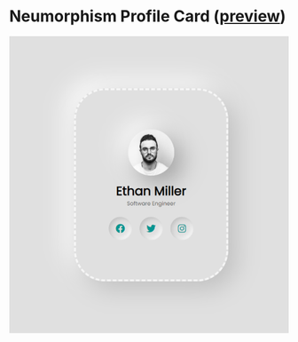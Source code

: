 # Neumorphism Profile Card ([preview](https://code-architects.github.io/neumorphism-profile-card))

![Neumorphism Profile Card](preview.png)